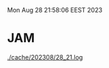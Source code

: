 Mon Aug 28 21:58:06 EEST 2023
# JAM
<a href='./cache/202308/28_21.log'>./cache/202308/28_21.log</a>
